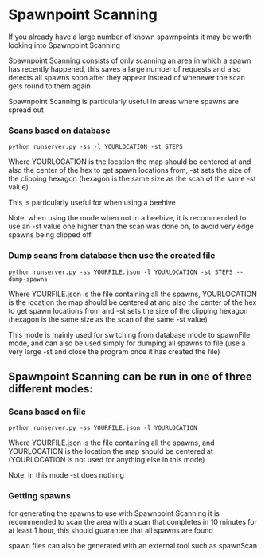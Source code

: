# Spawnpoint Scanning

If you already have a large number of known spawnpoints it may be worth looking into Spawnpoint Scanning

Spawnpoint Scanning consists of only scanning an area in which a spawn has recently happened, this saves a large number of requests and also detects all spawns soon after they appear instead of whenever the scan gets round to them again

Spawnpoint Scanning is particularly useful in areas where spawns are spread out

### Scans based on database

```
python runserver.py -ss -l YOURLOCATION -st STEPS
```

Where YOURLOCATION is the location the map should be centered at and also the center of the hex to get spawn locations from, -st sets the size of the clipping hexagon (hexagon is the same size as the scan of the same -st value)

This is particularly useful for when using a beehive

Note: when using the mode when not in a beehive, it is recommended to use an -st value one higher than the scan was done on, to avoid very edge spawns being clipped off

### Dump scans from database then use the created file

```
python runserver.py -ss YOURFILE.json -l YOURLOCATION -st STEPS --dump-spawns
```

Where YOURFILE.json is the file containing all the spawns, YOURLOCATION is the location the map should be centered at and also the center of the hex to get spawn locations from and -st sets the size of the clipping hexagon (hexagon is the same size as the scan of the same -st value)

This mode is mainly used for switching from database mode to spawnFile mode, and can also be used simply for dumping all spawns to file (use a very large -st and close the program once it has created the file)

## Spawnpoint Scanning can be run in one of three different modes:

### Scans based on file

```
python runserver.py -ss YOURFILE.json -l YOURLOCATION
```

Where YOURFILE.json is the file containing all the spawns, and YOURLOCATION is the location the map should be centered at (YOURLOCATION is not used for anything else in this mode)

Note: in this mode -st does nothing

### Getting spawns

for generating the spawns to use with Spawnpoint Scanning it is recommended to scan the area with a scan that completes in 10 minutes for at least 1 hour, this should guarantee that all spawns are found

spawn files can also be generated with an external tool such as spawnScan